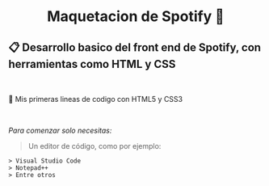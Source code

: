 <div align="center">
<h1 align="center">Maquetacion de Spotify 👋</h1>
</div>

 ## 📋 Desarrollo basico del front end de Spotify, con herramientas como HTML y CSS
 <br>
 
 🚀 Mis primeras lineas de codigo con HTML5 y CSS3

 <br>

_Para comenzar solo necesitas:_
 
   > Un editor de código, como por ejemplo:
   >
   > 
```
> Visual Studio Code
> Notepad++
> Entre otros
```
